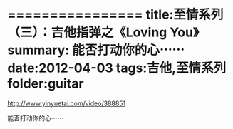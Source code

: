 ================
title:至情系列（三）：吉他指弹之《Loving You》
summary: 能否打动你的心⋯⋯
date:2012-04-03
tags:吉他,至情系列
folder:guitar
===============

http://www.yinyuetai.com/video/388851

能否打动你的心⋯⋯
